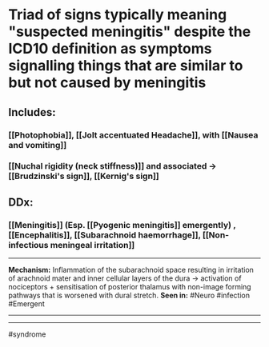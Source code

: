 # Triad of signs typically meaning "suspected meningitis" despite the ICD10 definition as symptoms signalling things that are similar to but not caused by meningitis
## Includes:
### [[Photophobia]], [[Jolt accentuated Headache]],  with [[Nausea and vomiting]]
### [[Nuchal rigidity (neck stiffness)]] and associated -> [[Brudzinski's sign]], [[Kernig's sign]]

## DDx:
### [[Meningitis]] (Esp. [[Pyogenic meningitis]] emergently) , [[Encephalitis]], [[Subarachnoid haemorrhage]], [[Non-infectious meningeal irritation]]


---
**Mechanism:** Inflammation of the subarachnoid space resulting in irritation of arachnoid mater and inner cellular layers of the dura → activation of nociceptors + sensitisation of posterior thalamus with non-image forming pathways that is worsened with dural stretch.
**Seen in:** #Neuro #infection #Emergent 

---


---
#syndrome 